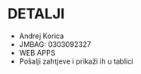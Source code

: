 # DETALJI
- Andrej Korica
- JMBAG: 0303092327
- WEB APPS
- Pošalji zahtjeve i prikaži ih u tablici 
